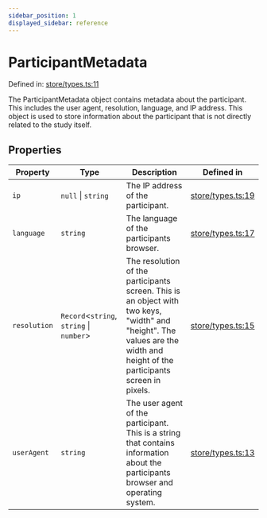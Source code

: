 ```yaml
---
sidebar_position: 1
displayed_sidebar: reference
---
```


# ParticipantMetadata

Defined in: [store/types.ts:11](https://github.com/revisit-studies/study/blob/2e617a552035dd6d22a4f8cba7e0d8ac40275f33/src/store/types.ts#L11)

The ParticipantMetadata object contains metadata about the participant. This includes the user agent, resolution, language, and IP address. This object is used to store information about the participant that is not directly related to the study itself.

## Properties

| Property | Type | Description | Defined in |
| ------ | ------ | ------ | ------ |
| <a id="ip"></a> `ip` | `null` \| `string` | The IP address of the participant. | [store/types.ts:19](https://github.com/revisit-studies/study/blob/2e617a552035dd6d22a4f8cba7e0d8ac40275f33/src/store/types.ts#L19) |
| <a id="language"></a> `language` | `string` | The language of the participants browser. | [store/types.ts:17](https://github.com/revisit-studies/study/blob/2e617a552035dd6d22a4f8cba7e0d8ac40275f33/src/store/types.ts#L17) |
| <a id="resolution"></a> `resolution` | `Record`\<`string`, `string` \| `number`\> | The resolution of the participants screen. This is an object with two keys, "width" and "height". The values are the width and height of the participants screen in pixels. | [store/types.ts:15](https://github.com/revisit-studies/study/blob/2e617a552035dd6d22a4f8cba7e0d8ac40275f33/src/store/types.ts#L15) |
| <a id="useragent"></a> `userAgent` | `string` | The user agent of the participant. This is a string that contains information about the participants browser and operating system. | [store/types.ts:13](https://github.com/revisit-studies/study/blob/2e617a552035dd6d22a4f8cba7e0d8ac40275f33/src/store/types.ts#L13) |

